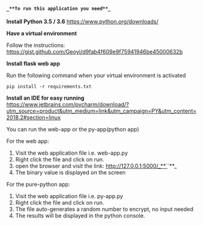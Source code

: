 #### `_**To run this application you need**_`
 
 **Install Python 3.5 / 3.6** 
 https://www.python.org/downloads/
 
 
 **Have a virtual environment**

   Follow the instructions:
   https://gist.github.com/Geoyi/d9fab4f609e9f75941946be45000632b
 
 **Install flask web app**
 
  Run the following command when your virtual environment is activated
 
 `pip install -r requirements.txt`
 
 **Install an IDE for easy running**
 https://www.jetbrains.com/pycharm/download/?utm_source=product&utm_medium=link&utm_campaign=PY&utm_content=2018.2#section=linux
 
 You can run the web-app or the py-app(python app)
 
 For the web app:
 
 1. Visit the web application file i.e. web-app.py
 2. Right click the file and click on run.
 3. open the browser and visit the link: http://127.0.0.1:5000/_**`<enter password to convert here>`**_ 
 4. The binary value is displayed on the screen
 
 For the pure-python app:
 1. Visit the web application file i.e. py-app.py
 2. Right click the file and click on run.
 3. The file auto-generates a random number to encrypt, no input needed
 4. The results will be displayed in the python console. 
  
 